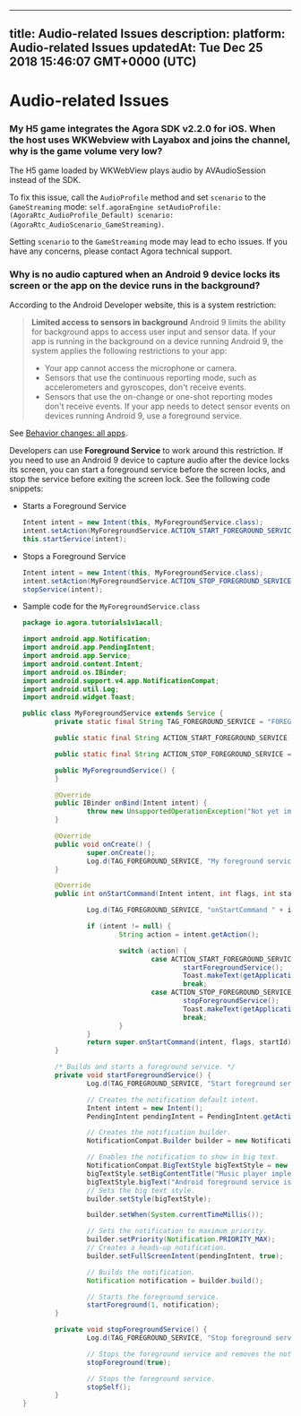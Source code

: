 
---
title: Audio-related Issues
description: 
platform: Audio-related Issues
updatedAt: Tue Dec 25 2018 15:46:07 GMT+0000 (UTC)
---
# Audio-related Issues
### My H5 game integrates the Agora SDK v2.2.0 for iOS. When the host uses WKWebview with Layabox and joins the channel, why is the game volume very low?
The H5 game loaded by WKWebView plays audio by AVAudioSession instead of the SDK.

To fix this issue, call the `AudioProfile` method and set `scenario` to the `GameStreaming` mode:
`self.agoraEngine setAudioProfile:(AgoraRtc_AudioProfile_Default) scenario:(AgoraRtc_AudioScenario_GameStreaming)`.

Setting `scenario` to the `GameStreaming` mode may lead to echo issues. If you have any concerns, please contact Agora technical support.

### Why is no audio captured when an Android 9 device locks its screen or the app on the device runs in the background?

According to the Android Developer website, this is a system restriction:

> **Limited access to sensors in background**
> Android 9 limits the ability for background apps to access user input and sensor data. If your app is running in the background on a device running Android 9, the system applies the following restrictions to your app:
> * Your app cannot access the microphone or camera.
> * Sensors that use the continuous reporting mode, such as accelerometers and gyroscopes, don't receive events.
> * Sensors that use the on-change or one-shot reporting modes don't receive events.
> If your app needs to detect sensor events on devices running Android 9, use a foreground service.

See [Behavior changes: all apps](https://developer.android.com/about/versions/pie/android-9.0-changes-all).

Developers can use **Foreground Service** to work around this restriction.
If you need to use an Android 9 device to capture audio after the device locks its screen, you can start a foreground service before the screen locks, and stop the service before exiting the screen lock. See the following code snippets:

- Starts a Foreground Service

	```java
	Intent intent = new Intent(this, MyForegroundService.class);
	intent.setAction(MyForegroundService.ACTION_START_FOREGROUND_SERVICE);
	this.startService(intent);
	```
	
- Stops a Foreground Service

	```java
	Intent intent = new Intent(this, MyForegroundService.class);
	intent.setAction(MyForegroundService.ACTION_STOP_FOREGROUND_SERVICE);
	stopService(intent);
	```

- Sample code for the `MyForegroundService.class`

	```java
	package io.agora.tutorials1v1acall;

	import android.app.Notification;
	import android.app.PendingIntent;
	import android.app.Service;
	import android.content.Intent;
	import android.os.IBinder;
	import android.support.v4.app.NotificationCompat;
	import android.util.Log;
	import android.widget.Toast;

	public class MyForegroundService extends Service {
			private static final String TAG_FOREGROUND_SERVICE = "FOREGROUND_SERVICE";

			public static final String ACTION_START_FOREGROUND_SERVICE = "ACTION_START_FOREGROUND_SERVICE";

			public static final String ACTION_STOP_FOREGROUND_SERVICE = "ACTION_STOP_FOREGROUND_SERVICE";

			public MyForegroundService() {
			}

			@Override
			public IBinder onBind(Intent intent) {
					throw new UnsupportedOperationException("Not yet implemented");
			}

			@Override
			public void onCreate() {
					super.onCreate();
					Log.d(TAG_FOREGROUND_SERVICE, "My foreground service onCreate().");
			}

			@Override
			public int onStartCommand(Intent intent, int flags, int startId) {

					Log.d(TAG_FOREGROUND_SERVICE, "onStartCommand " + intent);

					if (intent != null) {
							String action = intent.getAction();

							switch (action) {
									case ACTION_START_FOREGROUND_SERVICE:
											startForegroundService();
											Toast.makeText(getApplicationContext(), "Foreground service is started.", Toast.LENGTH_LONG).show();
											break;
									case ACTION_STOP_FOREGROUND_SERVICE:
											stopForegroundService();
											Toast.makeText(getApplicationContext(), "Foreground service is stopped.", Toast.LENGTH_LONG).show();
											break;
							}
					}
					return super.onStartCommand(intent, flags, startId);
			}

			/* Builds and starts a foreground service. */
			private void startForegroundService() {
					Log.d(TAG_FOREGROUND_SERVICE, "Start foreground service.");

					// Creates the notification default intent.
					Intent intent = new Intent();
					PendingIntent pendingIntent = PendingIntent.getActivity(this, 0, intent, 0);

					// Creates the notification builder.
					NotificationCompat.Builder builder = new NotificationCompat.Builder(this, "sfdsfds");

					// Enables the notification to show in big text.
					NotificationCompat.BigTextStyle bigTextStyle = new NotificationCompat.BigTextStyle();
					bigTextStyle.setBigContentTitle("Music player implemented by foreground service.");
					bigTextStyle.bigText("Android foreground service is a android service which can run in foreground always, it can be controlled by user via notification.");
					// Sets the big text style.
					builder.setStyle(bigTextStyle);

					builder.setWhen(System.currentTimeMillis());

					// Sets the notification to maximum priority.
					builder.setPriority(Notification.PRIORITY_MAX);
					// Creates a heads-up notification.
					builder.setFullScreenIntent(pendingIntent, true);

					// Builds the notification.
					Notification notification = builder.build();

					// Starts the foreground service.
					startForeground(1, notification);
			}

			private void stopForegroundService() {
					Log.d(TAG_FOREGROUND_SERVICE, "Stop foreground service.");

					// Stops the foreground service and removes the notification.
					stopForeground(true);

					// Stops the foreground service.
					stopSelf();
			}
	}
	```
